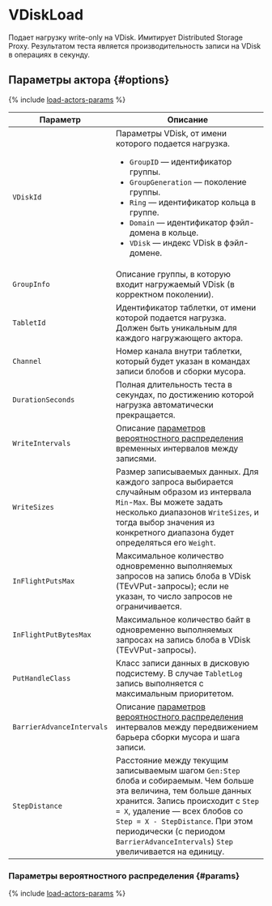 # VDiskLoad

Подает нагрузку write-only на VDisk. Имитирует Distributed Storage Proxy. Результатом теста является производительность записи на VDisk в операциях в секунду.

## Параметры актора {#options}

{% include [load-actors-params](../_includes/load-actors-params.md) %}

| Параметр                  | Описание |
|---------------------------|--------------------------------------------------------------------------------------------------------------------------------------------------------------------------------------------------------------------------------------------------------------------------------------------------------------------|
| `VDiskId`                 | Параметры VDisk, от имени которого подается нагрузка.<ul><li>`GroupID` — идентификатор группы.</li><li>`GroupGeneration` — поколение группы.</li><li>`Ring` — идентификатор кольца в группе.</li><li>`Domain` — идентификатор фэйл-домена в кольце.</li><li>`VDisk` — индекс VDisk в фэйл-домене.</li></ul>        |
| `GroupInfo`               | Описание группы, в которую входит нагружаемый VDisk (в корректном поколении).                                                                                                                                                                                                                                      |
| `TabletId`                | Идентификатор таблетки, от имени которой подается нагрузка. Должен быть уникальным для каждого нагружающего актора.                                                                                                                                                                                                |
| `Channel`                 | Номер канала внутри таблетки, который будет указан в командах записи блобов и сборки мусора.                                                                                                                                                                                                                       |
| `DurationSeconds`         | Полная длительность теста в секундах, по достижению которой нагрузка автоматически прекращается.                                                                                                                                                                                                                   |
| `WriteIntervals`          | Описание [параметров вероятностного распределения](#params) временных интервалов между записями.                                                                                                                                                                                                                   |
| `WriteSizes`              | Размер записываемых данных. Для каждого запроса выбирается случайным образом из интервала `Min`-`Max`. Вы можете задать несколько диапазонов `WriteSizes`, и тогда выбор значения из конкретного диапазона будет определяться его `Weight`.                                                                        |
| `InFlightPutsMax`         | Максимальное количество одновременно выполняемых запросов на запись блоба в VDisk (TEvVPut-запросы); если не указан, то число запросов не ограничивается.                                                                                                                                                          |
| `InFlightPutBytesMax`     | Максимальное количество байт в одновременно выполняемых запросах на запись блоба в VDisk (TEvVPut-запросы).                                                                                                                                                                                                        |
| `PutHandleClass`          | Класс записи данных в дисковую подсистему. В случае `TabletLog` запись выполняется с максимальным приоритетом.                                                                                                                                                                                                     |
| `BarrierAdvanceIntervals` | Описание [параметров вероятностного распределения](#params) интервалов между передвижением барьера сборки мусора и шага записи.                                                                                                                                                                                    |
| `StepDistance`            | Расстояние между текущим записываемым шагом `Gen:Step` блоба и собираемым. Чем больше эта величина, тем больше данных хранится. Запись происходит с `Step = X`, удаление — всех блобов со `Step = X - StepDistance`. При этом периодически (с периодом `BarrierAdvanceIntervals`) `Step` увеличивается на единицу. |

### Параметры вероятностного распределения {#params}

{% include [load-actors-params](../_includes/load-actors-interval.md) %}
